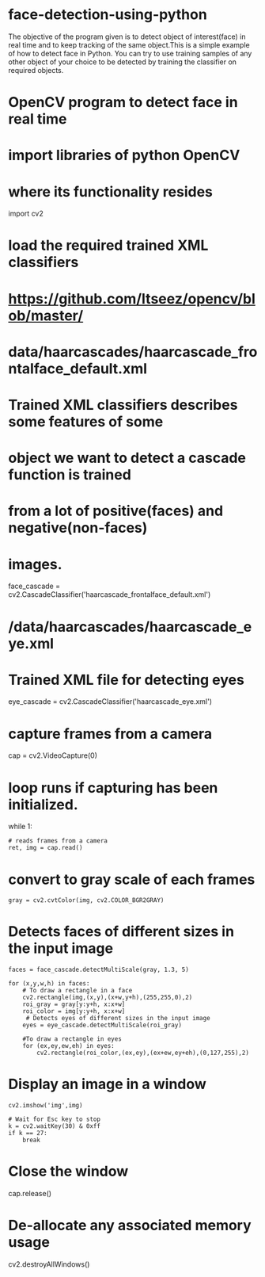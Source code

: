 # face-detection-using-python
The objective of the program given is to detect object of interest(face) in real time and to keep tracking of the same object.This is a simple example of how to detect face in Python. You can try to use training samples of any other object of your choice to be detected by training the classifier on required objects.
# OpenCV program to detect face in real time 
# import libraries of python OpenCV  
# where its functionality resides 
import cv2  
  
# load the required trained XML classifiers 
# https://github.com/Itseez/opencv/blob/master/ 
# data/haarcascades/haarcascade_frontalface_default.xml 
# Trained XML classifiers describes some features of some 
# object we want to detect a cascade function is trained 
# from a lot of positive(faces) and negative(non-faces) 
# images. 
face_cascade = cv2.CascadeClassifier('haarcascade_frontalface_default.xml') 
# /data/haarcascades/haarcascade_eye.xml 
# Trained XML file for detecting eyes 
eye_cascade = cv2.CascadeClassifier('haarcascade_eye.xml')  
# capture frames from a camera 
cap = cv2.VideoCapture(0) 
  
# loop runs if capturing has been initialized. 
while 1:  
  
    # reads frames from a camera 
    ret, img = cap.read()  
  
 # convert to gray scale of each frames 
    gray = cv2.cvtColor(img, cv2.COLOR_BGR2GRAY) 
    
# Detects faces of different sizes in the input image 
    faces = face_cascade.detectMultiScale(gray, 1.3, 5) 
  
    for (x,y,w,h) in faces: 
        # To draw a rectangle in a face  
        cv2.rectangle(img,(x,y),(x+w,y+h),(255,255,0),2)  
        roi_gray = gray[y:y+h, x:x+w] 
        roi_color = img[y:y+h, x:x+w] 
         # Detects eyes of different sizes in the input image 
        eyes = eye_cascade.detectMultiScale(roi_gray)  
  
        #To draw a rectangle in eyes 
        for (ex,ey,ew,eh) in eyes: 
            cv2.rectangle(roi_color,(ex,ey),(ex+ew,ey+eh),(0,127,255),2) 
  # Display an image in a window 
    cv2.imshow('img',img) 
  
    # Wait for Esc key to stop 
    k = cv2.waitKey(30) & 0xff
    if k == 27: 
        break
  # Close the window 
cap.release() 
  
# De-allocate any associated memory usage 
cv2.destroyAllWindows()  

